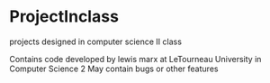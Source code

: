 # ProjectInclass
projects designed in computer science II class

Contains code developed by lewis marx at LeTourneau University in Computer Science 2
May contain bugs or other features
